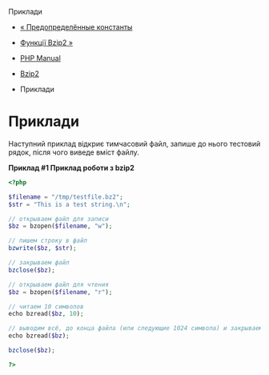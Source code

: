 Приклади

-   [« Предопределённые константы](bzip2.constants.html)
    
-   [Функції Bzip2 »](ref.bzip2.html)
    
-   [PHP Manual](index.html)
    
-   [Bzip2](book.bzip2.html)
    
-   Приклади
    

# Приклади

Наступний приклад відкриє тимчасовий файл, запише до нього тестовий рядок, після чого виведе вміст файлу.

**Приклад #1 Приклад роботи з bzip2**

```php
<?php

$filename = "/tmp/testfile.bz2";
$str = "This is a test string.\n";

// открываем файл для записи
$bz = bzopen($filename, "w");

// пишем строку в файл
bzwrite($bz, $str);

// закрываем файл
bzclose($bz);

// открываем файл для чтения
$bz = bzopen($filename, "r");

// читаем 10 символов
echo bzread($bz, 10);

// выводим всё, до конца файла (или следующие 1024 символа) и закрываем его.
echo bzread($bz);

bzclose($bz);

?>
```